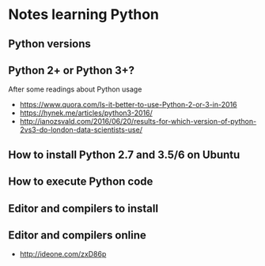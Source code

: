 
# Notes learning Python

## Python versions


## Python 2+ or Python 3+?

After some readings about Python usage 

* https://www.quora.com/Is-it-better-to-use-Python-2-or-3-in-2016
* https://hynek.me/articles/python3-2016/
* http://ianozsvald.com/2016/06/20/results-for-which-version-of-python-2vs3-do-london-data-scientists-use/

## How to install Python 2.7 and 3.5/6 on Ubuntu

## How to execute Python code

## Editor and compilers to install


## Editor and compilers online 

* http://ideone.com/zxD86p

